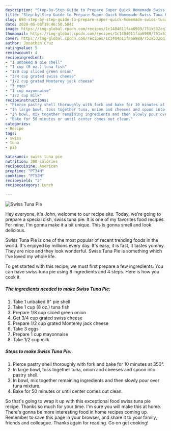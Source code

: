 ```yaml
---
description: "Step-by-Step Guide to Prepare Super Quick Homemade Swiss Tuna Pie"
title: "Step-by-Step Guide to Prepare Super Quick Homemade Swiss Tuna Pie"
slug: 694-step-by-step-guide-to-prepare-super-quick-homemade-swiss-tuna-pie
date: 2020-05-08T19:46:50.504Z
image: https://img-global.cpcdn.com/recipes/1c1404611faa6989/751x532cq70/swiss-tuna-pie-recipe-main-photo.jpg
thumbnail: https://img-global.cpcdn.com/recipes/1c1404611faa6989/751x532cq70/swiss-tuna-pie-recipe-main-photo.jpg
cover: https://img-global.cpcdn.com/recipes/1c1404611faa6989/751x532cq70/swiss-tuna-pie-recipe-main-photo.jpg
author: Jonathan Cruz
ratingvalue: 5
reviewcount: 4
recipeingredient:
- "1 unbaked 9 pie shell"
- "1 cup (8 oz.) tuna fish"
- "1/8 cup sliced green onion"
- "3/4 cup grated swiss cheese"
- "1/2 cup grated Monterey jack cheese"
- "3 eggs"
- "1 cup mayonnaise"
- "1/2 cup milk"
recipeinstructions:
- "Pierce pastry shell thoroughly with fork and bake for 10 minutes at 350°."
- "In large bowl, toss together tuna, onion and cheeses and spoon into pastry shell."
- "In bowl, mix together remaining ingredients and then slowly pour over tuna mixture."
- "Bake for 50 minutes or until center comes out clean."
categories:
- Recipe
tags:
- swiss
- tuna
- pie

katakunci: swiss tuna pie 
nutrition: 300 calories
recipecuisine: American
preptime: "PT34M"
cooktime: "PT52M"
recipeyield: "2"
recipecategory: Lunch

---
```



![Swiss Tuna Pie](https://img-global.cpcdn.com/recipes/1c1404611faa6989/751x532cq70/swiss-tuna-pie-recipe-main-photo.jpg)

Hey everyone, it's John, welcome to our recipe site. Today, we're going to prepare a special dish, swiss tuna pie. It is one of my favorites food recipes. For mine, I'm gonna make it a bit unique. This is gonna smell and look delicious.



Swiss Tuna Pie is one of the most popular of recent trending foods in the world. It's enjoyed by millions every day. It's easy, it is fast, it tastes yummy. They are nice and they look wonderful. Swiss Tuna Pie is something which I've loved my whole life.


To get started with this recipe, we must first prepare a few ingredients. You can have swiss tuna pie using 8 ingredients and 4 steps. Here is how you cook it.

<!--inarticleads1-->

##### The ingredients needed to make Swiss Tuna Pie:

1. Take 1 unbaked 9&#34; pie shell
1. Take 1 cup (8 oz.) tuna fish
1. Prepare 1/8 cup sliced green onion
1. Get 3/4 cup grated swiss cheese
1. Prepare 1/2 cup grated Monterey jack cheese
1. Take 3 eggs
1. Prepare 1 cup mayonnaise
1. Take 1/2 cup milk




<!--inarticleads2-->

##### Steps to make Swiss Tuna Pie:

1. Pierce pastry shell thoroughly with fork and bake for 10 minutes at 350°.
1. In large bowl, toss together tuna, onion and cheeses and spoon into pastry shell.
1. In bowl, mix together remaining ingredients and then slowly pour over tuna mixture.
1. Bake for 50 minutes or until center comes out clean.




So that's going to wrap it up with this exceptional food swiss tuna pie recipe. Thanks so much for your time. I'm sure you will make this at home. There's gonna be more interesting food in home recipes coming up. Remember to save this page in your browser, and share it to your family, friends and colleague. Thanks again for reading. Go on get cooking!
